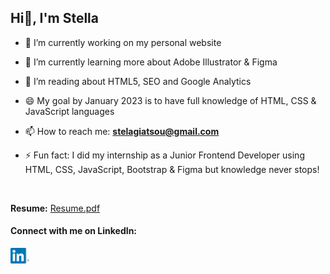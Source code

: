 ## Hi👋, I'm Stella
<!--
**stellagiatsou/stellagiatsou** is a ✨ _special_ ✨ repository because its `README.md` (this file) appears on your GitHub profile.

Here are some ideas to get you started: -->

- 🔭 I’m currently working on my personal website

- 🌱 I’m currently learning more about Adobe Illustrator & Figma

- 🌱 I’m reading about HTML5, SEO and Google Analytics

- 😄 My goal by January 2023 is to have full knowledge of HTML, CSS & JavaScript languages

- 📫 How to reach me: <b><a href="mailto:stelagiatsou@gmail.com" style="text-decoration:none" target="_blank"> stelagiatsou@gmail.com </a></b>

- ⚡ Fun fact: I did my internship as a Junior Frontend Developer using HTML, CSS, JavaScript, Bootstrap & Figma but knowledge never stops!

<br>

<b>Resume:</b> <a href="https://drive.google.com/file/d/1QNMtAcXnFrZ8Edi8HhrT5ig6N0Ht97NB/view?usp=sharing"> Resume.pdf </a>

#### Connect with me on LinkedIn:

[<img src='linkedin.png' alt='linkedin' width='30'>](https://www.linkedin.com/in/stellagiatsou/)  


<!--
- 👯 I’m looking to collaborate on ...
- 🤔 I’m looking for help with ...
- 💬 Ask me about ...
- 📫 How to reach me: ...
- 😄 Pronouns: ...
- ⚡ Fun fact: ...
-->
